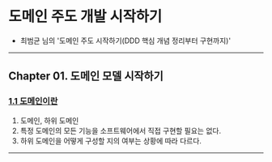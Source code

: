 
# 도메인 주도 개발 시작하기

- 최범균 님의 '도메인 주도 시작하기(DDD 핵심 개념 정리부터 구현까지)'

---

## Chapter 01. 도메인 모델 시작하기
### <a href="Chapter 01. 도메인 모델 시작하기/1.1 도메인이란.md" target="_blank">1.1 도메인이란</a>
1) 도메인, 하위 도메인
2) 특정 도메인의 모든 기능을 소프트웨어에서 직접 구현할 필요는 없다.
3) 하위 도메인을 어떻게 구성할 지의 여부는 상황에 따라 다르다.

---
